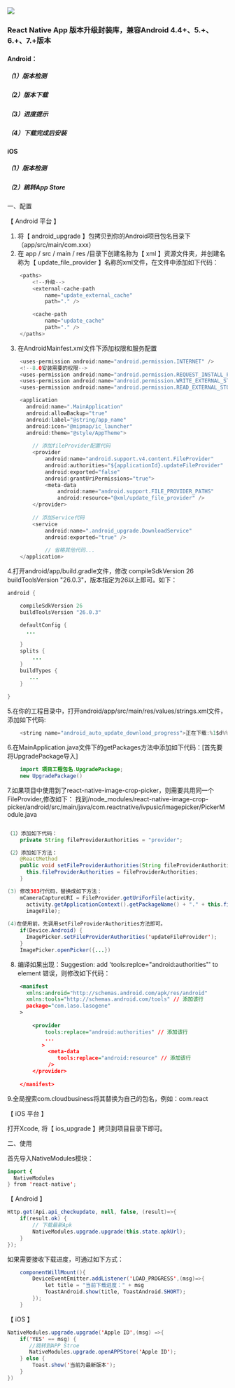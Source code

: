 <img src='http://oleeed73x.bkt.clouddn.com/1522417405_153693.png' />

### React Native App 版本升级封装库，兼容Android 4.4+、5.+、6.+、7.+版本

#### Android：
##### （1）版本检测
##### （2）版本下载
##### （3）进度提示
##### （4）下载完成后安装

#### iOS
##### （1）版本检测
##### （2）跳转App Store


#### 
一、配置

【 Android 平台 】

1. 将【 android_upgrade 】包拷贝到你的Android项目包名目录下（app/src/main/com.xxx）
2. 在 app / src / main / res /目录下创建名称为【 xml 】资源文件夹，并创建名称为【 update_file_provider 】名称的xml文件，在文件中添加如下代码：
```java
    <paths>
        <!--升级-->
        <external-cache-path
            name="update_external_cache"
            path="." />

        <cache-path
            name="update_cache"
            path="." />
    </paths>
```
3. 在AndroidMainfest.xml文件下添加权限和服务配置
```Java
    <uses-permission android:name="android.permission.INTERNET" />
    <!--8.0安装需要的权限-->
    <uses-permission android:name="android.permission.REQUEST_INSTALL_PACKAGES" />
    <uses-permission android:name="android.permission.WRITE_EXTERNAL_STORAGE"/>   
    <uses-permission android:name="android.permission.READ_EXTERNAL_STORAGE"/>
```
```Java
    <application
      android:name=".MainApplication"
      android:allowBackup="true"
      android:label="@string/app_name"
      android:icon="@mipmap/ic_launcher"
      android:theme="@style/AppTheme">
      
        // 添加fileProvider配置代码
        <provider
            android:name="android.support.v4.content.FileProvider"
            android:authorities="${applicationId}.updateFileProvider"
            android:exported="false"
            android:grantUriPermissions="true">
            <meta-data
                android:name="android.support.FILE_PROVIDER_PATHS"
                android:resource="@xml/update_file_provider" />
        </provider>
     
        // 添加Service代码
        <service
            android:name=".android_upgrade.DownloadService"
            android:exported="true" />
            
            // 省略其他代码... 
    </application>
```
4.打开android/app/build.gradle文件，修改 compileSdkVersion 26 buildToolsVersion "26.0.3"，版本指定为26以上即可。如下：
```Java
android {

    compileSdkVersion 26
    buildToolsVersion "26.0.3"

    defaultConfig {
      ...
        
    }
    splits {
        ...
    }
    buildTypes {
       ...
    }
    
}
```
5.在你的工程目录中，打开android/app/src/main/res/values/strings.xml文件，添加如下代码:
```Java
    <string name="android_auto_update_download_progress">正在下载:%1$d%%</string>
```
6.在MainApplication.java文件下的getPackages方法中添加如下代码：[首先要将UpgradePackage导入]
```Java
    import 项目工程包名.UpgradePackage;
    new UpgradePackage()
```
7.如果项目中使用到了react-native-image-crop-picker，则需要共用同一个FileProvider,修改如下：
找到/node_modules/react-native-image-crop-picker/android/src/main/java/com.reactnative/ivpusic/imagepicker/PickerModule.java
```java

（1）添加如下代码：
    private String fileProviderAuthorities = "provider";

（2）添加如下方法：
    @ReactMethod
    public void setFileProviderAuthorities(String fileProviderAuthorities) {
      this.fileProviderAuthorities = fileProviderAuthorities;
    }

(3) 修改303行代码，替换成如下方法：
    mCameraCaptureURI = FileProvider.getUriForFile(activity,
      activity.getApplicationContext().getPackageName() + "." + this.fileProviderAuthorities,
      imageFile);
  
(4)在使用前，先调用setFileProviderAuthorities方法即可。
    if(Device.Android) {
      ImagePicker.setFileProviderAuthorities('updateFileProvider');
    }
    ImagePicker.openPicker({...})

```

8. 编译如果出现：Suggestion: add 'tools:replce="android:authorities"' to <provider> element 错误，则修改如下代码：
```xml
    <manifest 
      xmlns:android="http://schemas.android.com/apk/res/android"
      xmlns:tools="http://schemas.android.com/tools" // 添加该行
      package="com.laso.lasogene"
    >
    
        <provider
            tools:replace="android:authorities" // 添加该行
            ...
           >
             <meta-data
                tools:replace="android:resource" // 添加该行
             />
        </provider>
    
    </manifest>
```

9.全局搜索com.cloudbusiness将其替换为自己的包名，例如：com.react

【 iOS 平台 】

打开Xcode, 将【 ios_upgrade 】拷贝到项目目录下即可。

二、使用

首先导入NativeModules模块：

```Java
import {
  NativeModules
} from 'react-native';
```

【 Android 】

```Java
Http.get(Api.api_checkupdate, null, false, (result)=>{  
    if(result.ok) {  
        // 下载最新Apk  
        NativeModules.upgrade.upgrade(this.state.apkUrl);  
    }  
});  
```

如果需要接收下载进度，可通过如下方式：

```Java
    componentWillMount(){
        DeviceEventEmitter.addListener('LOAD_PROGRESS',(msg)=>{
            let title = "当前下载进度：" + msg 
            ToastAndroid.show(title, ToastAndroid.SHORT);  
        }); 
    } 
 ```
 
【 iOS 】

```Java
NativeModules.upgrade.upgrade('Apple ID',(msg) =>{  
    if('YES' == msg) {  
       //跳转到APP Stroe  
       NativeModules.upgrade.openAPPStore('Apple ID');  
    } else {  
        Toast.show('当前为最新版本');  
    }  
})  
```

